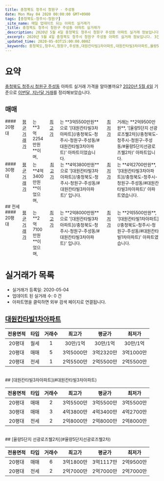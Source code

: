 ```yaml
---
title: 충청북도 청주시 청원구 - 주성동
date: Mon May 04 2020 00:00:00 GMT+0900
tags: [충청북도-청주시-청원구]
_site_name: 매일 업데이트 되는 아파트 실거래가
_title: 충청북도 청주시 청원구 주성동 아파트 실거래가
_description: 2020년 5월 4일 충청북도 청주시 청원구 주성동 아파트 실거래 정보입니다. 3건 아파트 정보가 있습니다.
_excerpt: 2020년 5월 4일 충청북도 청주시 청원구 주성동 아파트 실거래 정보입니다. 3건 아파트 정보가 있습니다.
_updated_time: 2020-05-03T15:00:00.000Z
_keywords: 충청북도,청주시,청원구,주성동,대원칸타빌1차아파트,대원칸타빌3차아파트,율량5단지 선광로즈웰2차
---
```





# 요약
<ins>충청북도 청주시 청원구 주성동</ins> 아파트 실거래 가격을 알아볼까요? <ins>2020년 5월 4일</ins> 기준으로 <ins>이번달, 지난달 거래</ins>를 정리해보았습니다.

## 매매
<div class="container">
<div class="six columns" markdown="1">
#### 20평대
<ins>평균 거래가</ins>는 **3억2254만원**이며, <ins>최고가</ins>는 **3억5500만원**으로 '[대원칸타빌3차아파트](/충청북도-청주시-청원구-주성동/#대원칸타빌3차아파트)' 아파트이었습니다. <ins>최저가</ins> 거래는 **2억9500만원**, '[율량5단지 선광로즈웰2차](/충청북도-청주시-청원구-주성동/#율량5단지선광로즈웰2차)' 아파트입니다.
</div>
<div class="six columns" markdown="1">
#### 30평대
<ins>평균 거래가</ins>는 **4억3400만원**이었으며, <ins>최고가</ins>는 **4억3800만원**으로 '[대원칸타빌3차아파트](/충청북도-청주시-청원구-주성동/#대원칸타빌3차아파트)' 입니다. <ins>최저가</ins>는 **4억2700만원**, '[대원칸타빌3차아파트](/충청북도-청주시-청원구-주성동/#대원칸타빌3차아파트)' 아파트였습니다.
</div>
</div>
## 전세
<div class="container">
<div class="twelve columns" markdown="1">
#### 20평대
<ins>평균 거래가</ins>는 **2억7100만원**이었으며, <ins>최고가</ins>는 **2억8000만원**으로 '[대원칸타빌3차아파트](/충청북도-청주시-청원구-주성동/#대원칸타빌3차아파트)' 입니다. <ins>최저가</ins>는 **2억5500만원**, '[대원칸타빌1차아파트](/충청북도-청주시-청원구-주성동/#대원칸타빌1차아파트)' 아파트였습니다.
</div>
</div>



# 실거래가 목록
- 실거래가 등록일: 2020-05-04
- 업데이트 된 실거래 수: 0 건
- 아파트명을 클릭하면 외부 검색 페이지로 연결됩니다.

## [대원칸타빌1차아파트](#대원칸타빌1차아파트)

|전용면적|타입|거래수|최고가|평균가|최저가|
|:---:|:---:|:---:|:---:|:---:|:---:|
|20평대|<span class="deal-type-3">월세</span>|1|30만/1억|30만/1억|30만/1억|
|20평대|<span class="deal-type-1">매매</span>|5|3억5000만|3억2320만|3억1000만|
|20평대|<span class="deal-type-2">전세</span>|1|2억5500만|2억5500만|2억5500만|

<br/>
## [대원칸타빌3차아파트](#대원칸타빌3차아파트)

|전용면적|타입|거래수|최고가|평균가|최저가|
|:---:|:---:|:---:|:---:|:---:|:---:|
|20평대|<span class="deal-type-1">매매</span>|2|3억5500만|3억5500만|3억5500만|
|30평대|<span class="deal-type-1">매매</span>|3|4억3800만|4억3400만|4억2700만|
|20평대|<span class="deal-type-2">전세</span>|2|2억8000만|2억8000만|2억8000만|

<br/>
## [율량5단지 선광로즈웰2차](#율량5단지선광로즈웰2차)

|전용면적|타입|거래수|최고가|평균가|최저가|
|:---:|:---:|:---:|:---:|:---:|:---:|
|20평대|<span class="deal-type-1">매매</span>|6|3억1800만|3억1117만|2억9500만|
|20평대|<span class="deal-type-2">전세</span>|2|2억7000만|2억7000만|2억7000만|

<br/>




